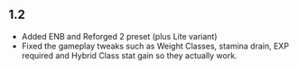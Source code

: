 ## 1.2
* Added ENB and Reforged 2 preset (plus Lite variant)
* Fixed the gameplay tweaks such as Weight Classes, stamina drain, EXP required and Hybrid Class stat gain so they actually work.
